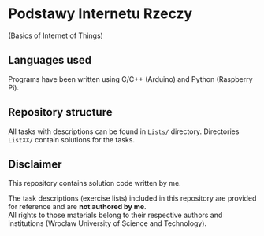 # Podstawy Internetu Rzeczy
(Basics of Internet of Things)

## Languages used
Programs have been written using C/C++ (Arduino) and Python (Raspberry Pi).

## Repository structure

All tasks with descriptions can be found in `Lists/` directory. Directories `ListXX/` contain solutions for the tasks.

## Disclaimer
This repository contains solution code written by me.

The task descriptions (exercise lists) included in this repository are provided for reference and are **not authored by me**.  
All rights to those materials belong to their respective authors and institutions (Wrocław University of Science and Technology).

